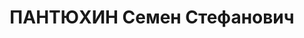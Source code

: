 ---
title: ПАНТЮХИН Семен Стефанович
description: 'Род. в 1898, Украина, Киев, русский, обр.: незаконченное высшее, член
  ВКП(б) с 1920. Столяр-мебельщик, инструктор обкома КПбУ

  Арестован 02.11.1937. Обв. по ст. 54-7-8-11 (участник троцкистской террористической
  организации правых). Приговор: ВК ВС СССР, 31.12.1937 – ВМН. Расстрелян 31.12.1937,
  г.Харьков.

  Реабилитирован 25.03.1958'
---